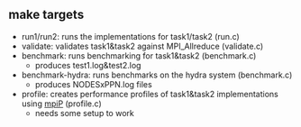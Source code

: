 ## make targets
- run1/run2: runs the implementations for task1/task2 (run.c)
- validate: validates task1&task2 against MPI_Allreduce (validate.c)
- benchmark: runs benchmarking for task1&task2 (benchmark.c)
  - produces test1.log&test2.log
- benchmark-hydra: runs benchmarks on the hydra system (benchmark.c)
  - produces NODESxPPN.log files
- profile: creates performance profiles of task1&task2 implementations using [mpiP](https://github.com/LLNL/mpiP) (profile.c)
  - needs some setup to work
